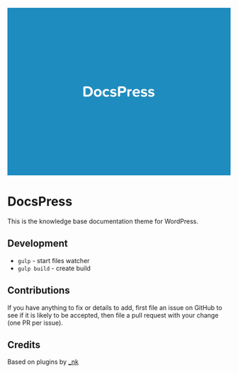 ![alt text](https://github.com/vlthemes/DocsPress/blob/master/screenshot.jpg "DocsPress")

# DocsPress
This is the knowledge base documentation theme for WordPress.

## Development
* `gulp` - start files watcher
* `gulp build` - create build

## Contributions
If you have anything to fix or details to add, first file an issue on GitHub to see if it is likely to be accepted, then file a pull request with your change (one PR per issue).

## Credits
Based on plugins by [_nk](https://github.com/nk-o/)
